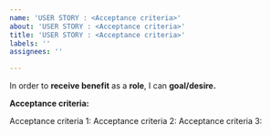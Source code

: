 ```yaml
---
name: 'USER STORY : <Acceptance criteria>'
about: 'USER STORY : <Acceptance criteria>'
title: 'USER STORY : <Acceptance criteria>'
labels: ''
assignees: ''

---
```


In order to **receive benefit** as a **role**, I can **goal/desire.**

**Acceptance criteria:**

Acceptance criteria 1:
Acceptance criteria 2:
Acceptance criteria 3:
